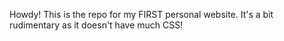 Howdy! This is the repo for my FIRST personal website. It's a bit rudimentary as it doesn't have much CSS!
